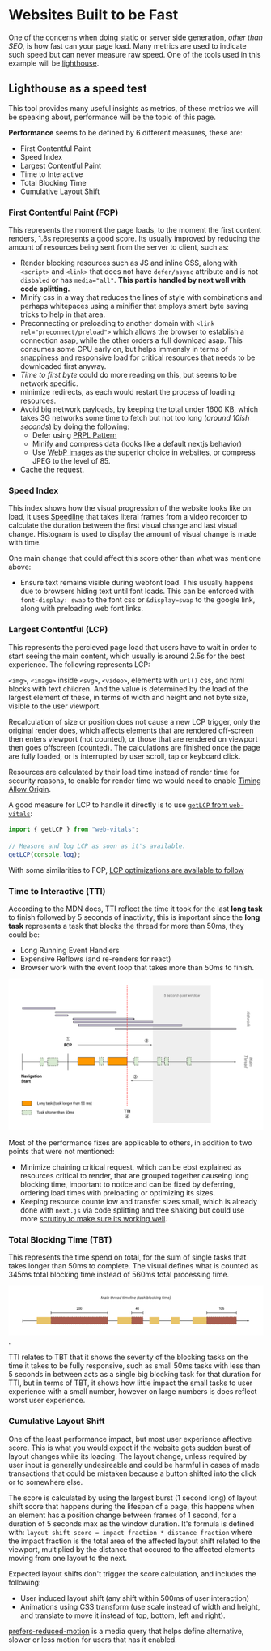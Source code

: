 # Websites Built to be Fast

One of the concerns when doing static or server side generation, _other than SEO_, is how fast can your page load. Many metrics are used to indicate such speed but can never measure raw speed. One of the tools used in this example will be [lighthouse](https://developers.google.com/web/tools/lighthouse).

## Lighthouse as a speed test

This tool provides many useful insights as metrics, of these metrics we will be speaking about, performance will be the topic of this page.

**Performance** seems to be defined by 6 different measures, these are:

- First Contentful Paint
- Speed Index
- Largest Contentful Paint
- Time to Interactive
- Total Blocking Time
- Cumulative Layout Shift

### First Contentful Paint (FCP)

This represents the moment the page loads, to the moment the first content renders, 1.8s represents a good score. Its usually improved by reducing the amount of resources being sent from the server to client, such as:

- Render blocking resources such as JS and inline CSS, along with `<script>` and `<link>` that does not have `defer/async` attribute and is not `disbaled` or has `media="all"`. **This part is handled by next well with code splitting.**
- Minify css in a way that reduces the lines of style with combinations and perhaps whitepaces using a minifier that employs smart byte saving tricks to help in that area.
- Preconnecting or preloading to another domain with `<link rel="preconnect/preload">` which allows the browser to establish a connection asap, while the other orders a full download asap. This consumes some CPU early on, but helps immensly in terms of snappiness and responsive load for critical resources that needs to be downloaded first anyway.
- _Time to first byte_ could do more reading on this, but seems to be network specific.
- minimize redirects, as each would restart the process of loading resources.
- Avoid big network payloads, by keeping the total under 1600 KB, which takes 3G networks some time to fetch but not too long (_around 10ish seconds_) by doing the following:
  - Defer using [PRPL Pattern](https://web.dev/apply-instant-loading-with-prpl/)
  - Minify and compress data (looks like a default nextjs behavior)
  - Use [WebP images](https://github.com/imagemin/imagemin-webp) as the superior choice in websites, or compress JPEG to the level of 85.
- Cache the request.

### Speed Index

This index shows how the visual progression of the website looks like on load, it uses [Speedline](https://github.com/paulirish/speedline) that takes literal frames from a video recorder to calculate the duration between the first visual change and last visual change. Histogram is used to display the amount of visual change is made with time.

One main change that could affect this score other than what was mentione above:

- Ensure text remains visible during webfont load. This usually happens due to browsers hiding text until font loads. This can be enforced with `font-display: swap` to the font css or `&display=swap` to the google link, along with preloading web font links.

### Largest Contentful (LCP)

This represents the percieved page load that users have to wait in order to start seeing the main content, which usually is around 2.5s for the best experience. The following represents LCP:

`<img>`, `<image>` inside `<svg>`, `<video>`, elements with `url()` css, and html blocks with text children. And the value is determined by the load of the largest element of these, in terms of width and height and not byte size, visible to the user viewport.

Recalculation of size or position does not cause a new LCP trigger, only the original render does, which affects elements that are rendered off-screen then enters viewport (not counted), or those that are rendered on viewport then goes offscreen (counted). The calculations are finished once the page are fully loaded, or is interrupted by user scroll, tap or keyboard click.

Resources are calculated by their load time instead of render time for security reasons, to enable for render time we would need to enable [Timing Allow Origin](https://developer.mozilla.org/docs/Web/HTTP/Headers/Timing-Allow-Origin).

A good measure for LCP to handle it directly is to use [`getLCP` from `web-vitals`](https://github.com/GoogleChrome/web-vitals/blob/master/src/getLCP.ts):

```js
import { getLCP } from "web-vitals";

// Measure and log LCP as soon as it's available.
getLCP(console.log);
```

With some similarities to FCP, [LCP optimizations are available to follow](https://web.dev/optimize-lcp/)

### Time to Interactive (TTI)

According to the MDN docs, TTI reflect the time it took for the last **long task** to finish followed by 5 seconds of inactivity, this is important since the **long task** represents a task that blocks the thread for more than 50ms, they could be:

- Long Running Event Handlers
- Expensive Reflows (and re-renders for react)
- Browser work with the event loop that takes more than 50ms to finish.

![TTI image](../resources/tti.svg)

Most of the performance fixes are applicable to others, in addition to two points that were not mentioned:

- Minimize chaining critical request, which can be ebst explained as resources critical to render, that are grouped together causeing long blocking time, important to notice and can be fixed by deferring, ordering load times with preloading or optimizing its sizes.
- Keeping resource counte low and transfer sizes small, which is already done with `next.js` via code splitting and tree shaking but could use more [scrutiny to make sure its working well](https://stackoverflow.com/questions/64485105/all-nextjs-pages-have-almost-the-same-js-bundle-size).

### Total Blocking Time (TBT)

This represents the time spend on total, for the sum of single tasks that takes longer than 50ms to complete. The visual defines what is counted as 345ms total blocking time instead of 560ms total processing time.

![tbt image](../resources/tbt.svg).

TTI relates to TBT that it shows the severity of the blocking tasks on the time it takes to be fully responsive, such as small 50ms tasks with less than 5 seconds in between acts as a single big blocking task for that duration for TTI, but in terms of TBT, it shows how little impact the small tasks to user experience with a small number, however on large numbers is does reflect worst user experience.

### Cumulative Layout Shift

One of the least performance impact, but most user experience affective score. This is what you would expect if the website gets sudden burst of layout changes while its loading. The layout change, unless required by user input is generally undesireable and could be harmful in cases of made transactions that could be mistaken because a button shifted into the click or to somewhere else.

The score is calculated by using the largest burst (1 second long) of layout shift score that happens during the lifespan of a page, this happens when an element has a position change between frames of 1 second, for a duration of 5 seconds max as the window duration. It's formula is defined with:
`layout shift score = impact fraction * distance fraction` where the impact fraction is the total area of the affected layout shift related to the viewport, multiplied by the distance that occured to the affected elements moving from one layout to the next.

Expected layout shifts don't trigger the score calculation, and includes the following:

- User induced layout shift (any shift within 500ms of user interaction)
- Animations using CSS transform (use scale instead of width and height, and translate to move it instead of top, bottom, left and right).

[prefers-reduced-motion](https://web.dev/prefers-reduced-motion/) is a media query that helps define alternative, slower or less motion for users that has it enabled.
